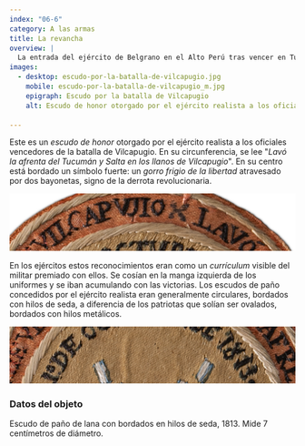 ```yaml
---
index: "06-6"
category: A las armas
title: La revancha
overview: |
  La entrada del ejército de Belgrano en el Alto Perú tras vencer en Tucumán y Salta terminó en un fracaso. El 1º de octubre de 1813, el general Pezuela obtuvo una victoria contundente sobre los revolucionarios en Vilcapugio. Al mes siguiente volvió a derrotarlos decisivamente en Ayohuma.
images:
  - desktop: escudo-por-la-batalla-de-vilcapugio.jpg
    mobile: escudo-por-la-batalla-de-vilcapugio_m.jpg  
    epigraph: Escudo por la batalla de Vilcapugio
    alt: Escudo de honor otorgado por el ejército realista a los oficiales vencedores de la batalla de Vilcapugio. Este tipo de distintivos se cosían en la manga izquierda de los uniformes. Los escudos concedidos por el ejército realista eran generalmente circulares, a diferencia de los patriotas que solían ser ovalados y además bordados con hilos metálicos. Este escudo está bordado en hilos seda, vistosos por su brillo. En su circunferencia, se lee "Lavó la afrenta del Tucumán y Salta en los llanos de Vilcapugio". En su centro, está bordado un gorro frigio atravesado por dos bayonetas. Los escudos se llevaban en el brazo izquierdo, porque en la diestra se solía portar el arma.

---
```



Este es un *escudo de honor* otorgado por el ejército realista a los oficiales vencedores de la batalla de Vilcapugio. En su circunferencia, se lee "*Lavó la afrenta del Tucumán y Salta en los llanos de Vilcapugio*". En su centro está bordado un símbolo fuerte: un *gorro frigio de la libertad* atravesado por dos bayonetas, signo de la derrota revolucionaria.

![Detalle del objeto](./eje06-6-a.jpg)


En los ejércitos estos reconocimientos eran como un *currículum* visible del militar premiado con ellos. Se cosían en la manga izquierda de los uniformes y se iban acumulando con las victorias. Los escudos de paño concedidos por el ejército realista eran generalmente circulares, bordados con hilos de seda, a diferencia de los patriotas que solían ser ovalados, bordados con hilos metálicos.


![Detalle del objeto](./eje06-6-b.jpg)

### Datos del objeto
Escudo de paño de lana con bordados en hilos de seda, 1813. Mide 7 centímetros de diámetro.
